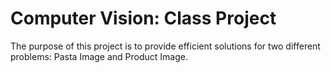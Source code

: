 # Computer Vision: Class Project

The purpose of this project is to provide efficient solutions for two different problems: Pasta Image and Product Image. 
